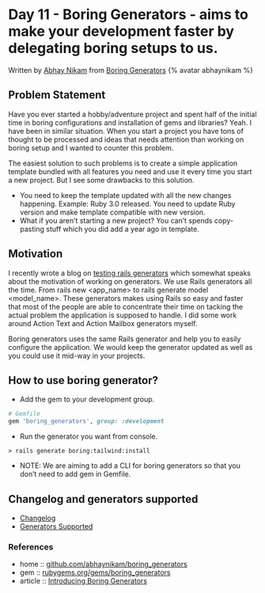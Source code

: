 # Day 11 - Boring Generators - aims to make your development faster by delegating boring setups to us.

Written by [Abhay Nikam](https://twitter.com/abhaynikam13) from [Boring Generators](https://www.boringgenerators.com) {% avatar abhaynikam %}

## Problem Statement
Have you ever started a hobby/adventure project and spent half of the initial time in boring configurations and installation of gems and libraries? Yeah. I have been in similar situation. When you start a project you have tons of thought to be processed and ideas that needs attention than working on boring setup and I wanted to counter this problem.

The easiest solution to such problems is to create a simple application template bundled with all features you need and use it every time you start a new project. But I see some drawbacks to this solution.

- You need to keep the template updated with all the new changes happening. Example: Ruby 3.0 released. You need to update Ruby version and make template compatible with new version.
- What if you aren’t starting a new project? You can’t spends copy-pasting stuff which you did add a year ago in template.

## Motivation
I recently wrote a blog on [testing rails generators](https://www.abhaynikam.me/posts/rails_generator_testing/) which somewhat speaks about the motivation of working on generators. We use Rails generators all the time. From rails new <app_name> to rails generate model <model_name>. These generators makes using Rails so easy and faster that most of the people are able to concentrate their time on tacking the actual problem the application is supposed to handle. I did some work around Action Text and Action Mailbox generators myself.

Boring generators uses the same Rails generator and help you to easily configure the application. We would keep the generator updated as well as you could use it mid-way in your projects.

## How to use boring generator?
- Add the gem to your development group.

```ruby
# Gemfile
gem 'boring_generators', group: :development
```

- Run the generator you want from console.
```
> rails generate boring:tailwind:install
```

- NOTE: We are aiming to add a CLI for boring generators so that you don’t need to add gem in Gemfile.

## Changelog and generators supported
- [Changelog](https://github.com/abhaynikam/boring_generators/blob/master/CHANGELOG.md)
- [Generators Supported](https://github.com/abhaynikam/boring_generators#usage)

### References

- home :: [github.com/abhaynikam/boring_generators](https://github.com/abhaynikam/boring_generators)
- gem :: [rubygems.org/gems/boring_generators](https://rubygems.org/gems/boring_generators)
- article :: [Introducing Boring Generators](https://www.abhaynikam.me/posts/introducing_boring_generators/)

